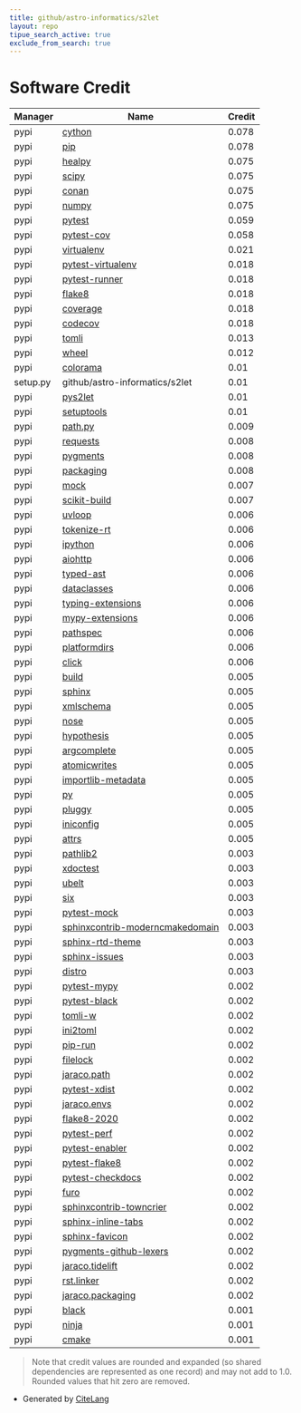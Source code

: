 ```yaml
---
title: github/astro-informatics/s2let
layout: repo
tipue_search_active: true
exclude_from_search: true
---
```

# Software Credit

|Manager|Name|Credit|
|-------|----|------|
|pypi|[cython](http://cython.org/)|0.078|
|pypi|[pip](https://pip.pypa.io/)|0.078|
|pypi|[healpy](http://github.com/healpy)|0.075|
|pypi|[scipy](https://www.scipy.org)|0.075|
|pypi|[conan](https://conan.io)|0.075|
|pypi|[numpy](https://www.numpy.org)|0.075|
|pypi|[pytest](https://docs.pytest.org/en/latest/)|0.059|
|pypi|[pytest-cov](https://pypi.org/project/pytest-cov)|0.058|
|pypi|[virtualenv](https://pypi.org/project/virtualenv)|0.021|
|pypi|[pytest-virtualenv](https://pypi.org/project/pytest-virtualenv)|0.018|
|pypi|[pytest-runner](https://pypi.org/project/pytest-runner)|0.018|
|pypi|[flake8](https://pypi.org/project/flake8)|0.018|
|pypi|[coverage](https://pypi.org/project/coverage)|0.018|
|pypi|[codecov](https://pypi.org/project/codecov)|0.018|
|pypi|[tomli](https://pypi.org/project/tomli)|0.013|
|pypi|[wheel](https://github.com/pypa/wheel)|0.012|
|pypi|[colorama](https://pypi.org/project/colorama)|0.01|
|setup.py|github/astro-informatics/s2let|0.01|
|pypi|[pys2let](http://astro-informatics.github.io/s2let/)|0.01|
|pypi|[setuptools](https://github.com/pypa/setuptools)|0.01|
|pypi|[path.py](https://pypi.org/project/path.py)|0.009|
|pypi|[requests](https://pypi.org/project/requests)|0.008|
|pypi|[pygments](https://pypi.org/project/pygments)|0.008|
|pypi|[packaging](https://pypi.org/project/packaging)|0.008|
|pypi|[mock](https://pypi.org/project/mock)|0.007|
|pypi|[scikit-build](https://github.com/scikit-build/scikit-build)|0.007|
|pypi|[uvloop](http://github.com/MagicStack/uvloop)|0.006|
|pypi|[tokenize-rt](https://pypi.org/project/tokenize-rt)|0.006|
|pypi|[ipython](https://pypi.org/project/ipython)|0.006|
|pypi|[aiohttp](https://pypi.org/project/aiohttp)|0.006|
|pypi|[typed-ast](https://pypi.org/project/typed-ast)|0.006|
|pypi|[dataclasses](https://pypi.org/project/dataclasses)|0.006|
|pypi|[typing-extensions](https://pypi.org/project/typing-extensions)|0.006|
|pypi|[mypy-extensions](https://pypi.org/project/mypy-extensions)|0.006|
|pypi|[pathspec](https://pypi.org/project/pathspec)|0.006|
|pypi|[platformdirs](https://pypi.org/project/platformdirs)|0.006|
|pypi|[click](https://pypi.org/project/click)|0.006|
|pypi|[build](https://pypi.org/project/build)|0.005|
|pypi|[sphinx](https://pypi.org/project/sphinx)|0.005|
|pypi|[xmlschema](https://pypi.org/project/xmlschema)|0.005|
|pypi|[nose](https://pypi.org/project/nose)|0.005|
|pypi|[hypothesis](https://pypi.org/project/hypothesis)|0.005|
|pypi|[argcomplete](https://pypi.org/project/argcomplete)|0.005|
|pypi|[atomicwrites](https://pypi.org/project/atomicwrites)|0.005|
|pypi|[importlib-metadata](https://pypi.org/project/importlib-metadata)|0.005|
|pypi|[py](https://pypi.org/project/py)|0.005|
|pypi|[pluggy](https://pypi.org/project/pluggy)|0.005|
|pypi|[iniconfig](https://pypi.org/project/iniconfig)|0.005|
|pypi|[attrs](https://pypi.org/project/attrs)|0.005|
|pypi|[pathlib2](https://pypi.org/project/pathlib2)|0.003|
|pypi|[xdoctest](https://pypi.org/project/xdoctest)|0.003|
|pypi|[ubelt](https://pypi.org/project/ubelt)|0.003|
|pypi|[six](https://pypi.org/project/six)|0.003|
|pypi|[pytest-mock](https://pypi.org/project/pytest-mock)|0.003|
|pypi|[sphinxcontrib-moderncmakedomain](https://pypi.org/project/sphinxcontrib-moderncmakedomain)|0.003|
|pypi|[sphinx-rtd-theme](https://pypi.org/project/sphinx-rtd-theme)|0.003|
|pypi|[sphinx-issues](https://pypi.org/project/sphinx-issues)|0.003|
|pypi|[distro](https://pypi.org/project/distro)|0.003|
|pypi|[pytest-mypy](https://pypi.org/project/pytest-mypy)|0.002|
|pypi|[pytest-black](https://pypi.org/project/pytest-black)|0.002|
|pypi|[tomli-w](https://pypi.org/project/tomli-w)|0.002|
|pypi|[ini2toml](https://pypi.org/project/ini2toml)|0.002|
|pypi|[pip-run](https://pypi.org/project/pip-run)|0.002|
|pypi|[filelock](https://pypi.org/project/filelock)|0.002|
|pypi|[jaraco.path](https://pypi.org/project/jaraco.path)|0.002|
|pypi|[pytest-xdist](https://pypi.org/project/pytest-xdist)|0.002|
|pypi|[jaraco.envs](https://pypi.org/project/jaraco.envs)|0.002|
|pypi|[flake8-2020](https://pypi.org/project/flake8-2020)|0.002|
|pypi|[pytest-perf](https://pypi.org/project/pytest-perf)|0.002|
|pypi|[pytest-enabler](https://pypi.org/project/pytest-enabler)|0.002|
|pypi|[pytest-flake8](https://pypi.org/project/pytest-flake8)|0.002|
|pypi|[pytest-checkdocs](https://pypi.org/project/pytest-checkdocs)|0.002|
|pypi|[furo](https://pypi.org/project/furo)|0.002|
|pypi|[sphinxcontrib-towncrier](https://pypi.org/project/sphinxcontrib-towncrier)|0.002|
|pypi|[sphinx-inline-tabs](https://pypi.org/project/sphinx-inline-tabs)|0.002|
|pypi|[sphinx-favicon](https://pypi.org/project/sphinx-favicon)|0.002|
|pypi|[pygments-github-lexers](https://pypi.org/project/pygments-github-lexers)|0.002|
|pypi|[jaraco.tidelift](https://pypi.org/project/jaraco.tidelift)|0.002|
|pypi|[rst.linker](https://pypi.org/project/rst.linker)|0.002|
|pypi|[jaraco.packaging](https://pypi.org/project/jaraco.packaging)|0.002|
|pypi|[black](https://github.com/psf/black)|0.001|
|pypi|[ninja](http://ninja-build.org/)|0.001|
|pypi|[cmake](https://cmake.org/)|0.001|


> Note that credit values are rounded and expanded (so shared dependencies are represented as one record) and may not add to 1.0. Rounded values that hit zero are removed.


- Generated by [CiteLang](https://github.com/vsoch/citelang)
